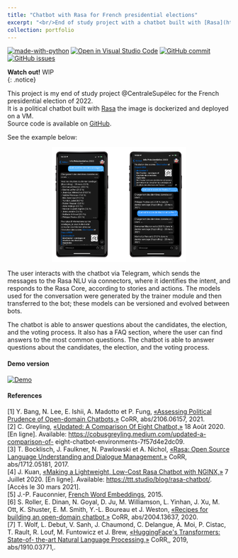 ```yaml
---
title: "Chatbot with Rasa for French presidential elections"
excerpt: "<br/>End of study project with a chatbot built with [Rasa](https://rasa.com/) for the French presidential election of 2022. The chatbot is able to answer questions about the candidates, the election, and the voting process. <img src='/images/portfolio/chatbot_architecture.png' width='70%' height='70%'>"
collection: portfolio
---
```

[![made-with-python](https://img.shields.io/badge/Made%20with-Python-1f425f.svg)](https://www.python.org/) 
[![Open in Visual Studio Code](https://img.shields.io/badge/Editor-VSCode-blue?style=flat-square&logo=visual-studio-code&logoColor=white)](https://github.dev/ArianeDlns/chatbot-presidentielle2022/tree/main) [![GitHub commit](https://badgen.net/github/last-commit/ArianeDlns/chatbot-presidentielle2022/main)](https://GitHub.com/ArianeDlns/chatbot-presidentielle2022/commits/main)
[![GitHub issues](https://badgen.net/github/open-issues/ArianeDlns/chatbot-presidentielle2022)](https://GitHub.com/ArianeDlns/chatbot-presidentielle2022/issues/)

**Watch out!** WIP  
{: .notice}

This project is my end of study project @CentraleSupélec for the French presidential election of 2022.   
It is a political chatbot built with [Rasa](https://rasa.com/) the image is dockerized and deployed on a VM.  
Source code is available on [GitHub](https://github.com/ArianeDlns/chatbot-presidentielle2022).   

See the example below:
<p align=center>
<img src='/images/portfolio/chatbot_exemple.png' width='60%' height='60%'>
</p>

The user interacts with the chatbot via Telegram, which sends the messages to the Rasa NLU via connectors, where it identifies the intent, and responds to the Rasa Core, according to stories and actions. The models used for the conversation were generated by the trainer module and then transferred to the bot; these models can be versioned and evolved between bots.

The chatbot is able to answer questions about the candidates, the election, and the voting process. It also has a FAQ section, where the user can find answers to the most common questions. The chatbot is able to answer questions about the candidates, the election, and the voting process. 

#### Demo version
[![Demo](https://img.youtube.com/vi/L-CWzZgm6-A/0.jpg)](https://www.youtube.com/watch?v=L-CWzZgm6-A)

#### References
[1] Y. Bang, N. Lee, E. Ishii, A. Madotto et P. Fung, [«Assessing Political Prudence of Open-domain Chatbots,»](https://arxiv.org/abs/2106.06157) CoRR, abs/2106.06157, 2021.  
[2] C. Greyling, [«Updated: A Comparison Of Eight Chatbot,»](https://cobusgreyling.medium.com/) 18 Août 2020. [En ligne]. Available: https://cobusgreyling.medium.com/updated-a-comparison-of- eight-chatbot-environments-7f57d4e2dc09.  
[3] T. Bocklisch, J. Faulkner, N. Pawlowski et A. Nichol, [«Rasa: Open Source Language Understanding and Dialogue Management,»](http://arxiv.org/abs/1712.05181) CoRR, abs/1712.05181, 2017.  
[4] J. Kuan, [«Making a Lightweight, Low-Cost Rasa Chatbot with NGINX,»](https://ttt.studio/blog/rasa-chatbot/) 7 Juillet 2020. [En ligne]. Available: https://ttt.studio/blog/rasa-chatbot/. [Accès le 30 mars 2021].  
[5] J.-P. Fauconnier, [French Word Embeddings](http://fauconnier.github.io), 2015.  
[6] S. Roller, E. Dinan, N. Goyal, D. Ju, M. Williamson, L. Yinhan, J. Xu, M. Ott, K. Shuster, E. M. Smith, Y.-L. Boureau et J. Weston, [«Recipes for building an open-domain chatbot,»](https://arxiv.org/abs/2004.13637) CoRR, abs/2004.13637, 2020.  
[7] T. Wolf, L. Debut, V. Sanh, J. Chaumond, C. Delangue, A. Moi, P. Cistac, T. Rault, R. Louf, M. Funtowicz et J. Brew, [«HuggingFace's Transformers: State-of- the-art Natural Language Processing,»](http://arxiv.org/abs/1910.03771) CoRR,, 2019, abs/1910.03771,.     